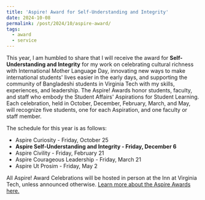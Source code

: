 ```yaml
---
title: 'Aspire! Award for Self-Understanding and Integrity'
date: 2024-10-08
permalink: /post/2024/10/aspire-award/
tags:
  - award
  - service
---
```


This year, I am humbled to share that I will receive the award for <b>Self-Understanding and Integrity</b> for my work on celebrating cultural richness with International Mother Language Day, innovating new ways to make international students' lives easier in the early days, and supporting the community of Bangladeshi students in Virginia Tech with my skills, experiences, and leadership. The Aspire! Awards honor students, faculty, and staff who embody the Student Affairs' Aspirations for Student Learning. Each celebration, held in October, December, February, March, and May, will recognize five students, one for each Aspiration, and one faculty or staff member. 

The schedule for this year is as follows:

* Aspire Curiosity - Friday, October 25
* <b>Aspire Self-Understanding and Integrity - Friday, December 6</b>
* Aspire Civility - Friday, February 21
* Aspire Courageous Leadership - Friday, March 21
* Aspire Ut Prosim - Friday, May 2

All Aspire! Award Celebrations will be hosted in person at the Inn at Virginia Tech, unless announced otherwise. [Learn more about the Aspire Awards here.](https://experience.vt.edu/aspire.html)

